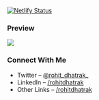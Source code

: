 [![Netlify Status](https://api.netlify.com/api/v1/badges/48cae660-ae4b-49c9-93ce-863a966582e9/deploy-status)](https://app.netlify.com/sites/enwise/deploys)

### Preview
![](/client/public/enwise.gif)

### Connect With Me
- Twitter – [@rohit_dhatrak_](https://twitter.com/rohit_dhatrak_)
- LinkedIn – [/rohitdhatrak](https://www.linkedin.com/in/rohitdhatrak)
- Other Links – [/rohitdhatrak](https://rohitdhatrak.bio.link/)
